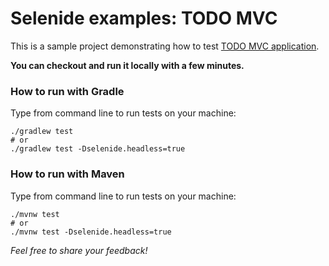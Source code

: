 Selenide examples: TODO MVC
================================

This is a sample project demonstrating how to test [TODO MVC application](http://todomvc.com/).

**You can checkout and run it locally with a few minutes.**

### How to run with Gradle

Type from command line to run tests on your machine:

```
./gradlew test
# or
./gradlew test -Dselenide.headless=true
```

### How to run with Maven

Type from command line to run tests on your machine:

```
./mvnw test
# or
./mvnw test -Dselenide.headless=true
```

_Feel free to share your feedback!_

